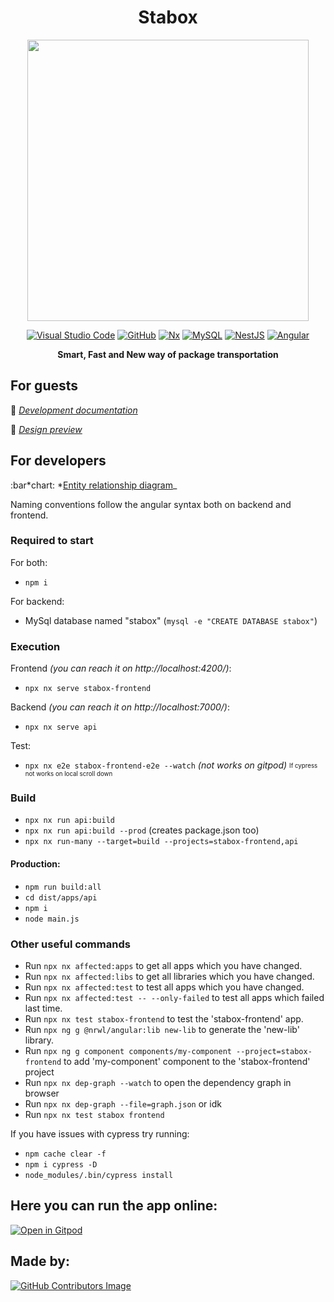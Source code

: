 <div align="center">
  
# Stabox

<a href="https://www.stabox.hu"><img src="https://drive.google.com/uc?export=view&id=1wnxXt-08N5PoJNZN2JBUZTo6ij7rneQ1" width="450"/></a>

<a href="https://code.visualstudio.com/">![Visual Studio Code](https://img.shields.io/static/v1?style=for-the-badge&message=Visual+Studio+Code&color=007ACC&logo=Visual+Studio+Code&logoColor=FFFFFF&label=)</a>
<a href="https://github.com/">![GitHub](https://img.shields.io/static/v1?style=for-the-badge&message=GitHub&color=181717&logo=GitHub&logoColor=FFFFFF&label=)</a>
<a href="https://nx.dev/">![Nx](https://img.shields.io/static/v1?style=for-the-badge&message=Nx&color=143055&logo=Nx&logoColor=FFFFFF&label=)</a>
<a href="https://www.mysql.com/">![MySQL](https://img.shields.io/static/v1?style=for-the-badge&message=MySQL&color=4479A1&logo=MySQL&logoColor=FFFFFF&label=)</a>
<a href="https://nestjs.com/">![NestJS](https://img.shields.io/static/v1?style=for-the-badge&message=NestJS&color=E0234E&logo=NestJS&logoColor=FFFFFF&label=)</a>
<a href="https://angular.io/">![Angular](https://img.shields.io/static/v1?style=for-the-badge&message=Angular&color=DD0031&logo=Angular&logoColor=FFFFFF&label=)</a>

**Smart, Fast and New way of package transportation**

</div>

## For guests

:memo:
_[Development documentation](https://drive.google.com/drive/folders/1aS6iPvhOs3syn9xBn8x2ZOD_y9JpdqX3?usp=sharing)_

:art:
_[Design preview](https://www.figma.com/community/file/1049586110990675041/Stabox-Design)_

## For developers

:bar*chart:
*[Entity relationship diagram](https://drive.google.com/file/d/16Sp48zplwlCXzkh4lGCJgLFKxFITv4Oc/view?usp=sharing)\_

Naming conventions follow the angular syntax both on backend and frontend.

### Required to start

For both:

- `npm i`

For backend:

- MySql database named "stabox" (`mysql -e "CREATE DATABASE stabox"`)

### Execution

Frontend _(you can reach it on http://localhost:4200/)_:

- `npx nx serve stabox-frontend`

Backend _(you can reach it on http://localhost:7000/)_:

- `npx nx serve api`

Test:

- `npx nx e2e stabox-frontend-e2e --watch` _(not works on gitpod)_
  <sub><sup>If cypress not works on local scroll down </sup></sub>

### Build

- `npx nx run api:build`
- `npx nx run api:build --prod` (creates package.json too)
- `npx nx run-many --target=build --projects=stabox-frontend,api`

#### Production:

- `npm run build:all`
- `cd dist/apps/api`
- `npm i`
- `node main.js`

### Other useful commands

- Run `npx nx affected:apps` to get all apps which you have changed.
- Run `npx nx affected:libs` to get all libraries which you have changed.
- Run `npx nx affected:test` to test all apps which you have changed.
- Run `npx nx affected:test -- --only-failed` to test all apps which failed last time.
- Run `npx nx test stabox-frontend` to test the 'stabox-frontend' app.
- Run `npx ng g @nrwl/angular:lib new-lib` to generate the 'new-lib' library.
- Run `npx ng g component components/my-component --project=stabox-frontend` to add 'my-component' component to the 'stabox-frontend' project
- Run `npx nx dep-graph --watch` to open the dependency graph in browser
- Run `npx nx dep-graph --file=graph.json` or idk
- Run `npx nx test stabox frontend`

If you have issues with cypress try running:

- `npm cache clear -f`
- `npm i cypress -D`
- `node_modules/.bin/cypress install`

## Here you can run the app online:

[![Open in Gitpod](https://gitpod.io/button/open-in-gitpod.svg)](https://gitpod.io/#https://github.com/barni363hun/Stabox)

## Made by:

<a href="https://github.com/barni363hun/Stabox/graphs/contributors">![GitHub Contributors Image](https://contrib.rocks/image?repo=barni363hun/stabox)</a>
